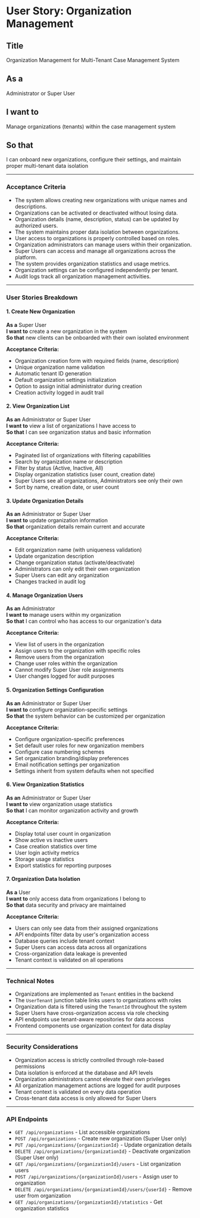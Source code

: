 # User Story: Organization Management

## Title
Organization Management for Multi-Tenant Case Management System

## As a
Administrator or Super User

## I want to
Manage organizations (tenants) within the case management system

## So that
I can onboard new organizations, configure their settings, and maintain proper multi-tenant data isolation

---

### Acceptance Criteria

- The system allows creating new organizations with unique names and descriptions.
- Organizations can be activated or deactivated without losing data.
- Organization details (name, description, status) can be updated by authorized users.
- The system maintains proper data isolation between organizations.
- User access to organizations is properly controlled based on roles.
- Organization administrators can manage users within their organization.
- Super Users can access and manage all organizations across the platform.
- The system provides organization statistics and usage metrics.
- Organization settings can be configured independently per tenant.
- Audit logs track all organization management activities.

---

### User Stories Breakdown

#### 1. Create New Organization

**As a** Super User  
**I want to** create a new organization in the system  
**So that** new clients can be onboarded with their own isolated environment

**Acceptance Criteria:**
- Organization creation form with required fields (name, description)
- Unique organization name validation
- Automatic tenant ID generation
- Default organization settings initialization
- Option to assign initial administrator during creation
- Creation activity logged in audit trail

#### 2. View Organization List

**As an** Administrator or Super User  
**I want to** view a list of organizations I have access to  
**So that** I can see organization status and basic information

**Acceptance Criteria:**
- Paginated list of organizations with filtering capabilities
- Search by organization name or description
- Filter by status (Active, Inactive, All)
- Display organization statistics (user count, creation date)
- Super Users see all organizations, Administrators see only their own
- Sort by name, creation date, or user count

#### 3. Update Organization Details

**As an** Administrator or Super User  
**I want to** update organization information  
**So that** organization details remain current and accurate

**Acceptance Criteria:**
- Edit organization name (with uniqueness validation)
- Update organization description
- Change organization status (activate/deactivate)
- Administrators can only edit their own organization
- Super Users can edit any organization
- Changes tracked in audit log

#### 4. Manage Organization Users

**As an** Administrator  
**I want to** manage users within my organization  
**So that** I can control who has access to our organization's data

**Acceptance Criteria:**
- View list of users in the organization
- Assign users to the organization with specific roles
- Remove users from the organization
- Change user roles within the organization
- Cannot modify Super User role assignments
- User changes logged for audit purposes

#### 5. Organization Settings Configuration

**As an** Administrator or Super User  
**I want to** configure organization-specific settings  
**So that** the system behavior can be customized per organization

**Acceptance Criteria:**
- Configure organization-specific preferences
- Set default user roles for new organization members
- Configure case numbering schemes
- Set organization branding/display preferences
- Email notification settings per organization
- Settings inherit from system defaults when not specified

#### 6. View Organization Statistics

**As an** Administrator or Super User  
**I want to** view organization usage statistics  
**So that** I can monitor organization activity and growth

**Acceptance Criteria:**
- Display total user count in organization
- Show active vs inactive users
- Case creation statistics over time
- User login activity metrics
- Storage usage statistics
- Export statistics for reporting purposes

#### 7. Organization Data Isolation

**As a** User  
**I want to** only access data from organizations I belong to  
**So that** data security and privacy are maintained

**Acceptance Criteria:**
- Users can only see data from their assigned organizations
- API endpoints filter data by user's organization access
- Database queries include tenant context
- Super Users can access data across all organizations
- Cross-organization data leakage is prevented
- Tenant context is validated on all operations

---

### Technical Notes

- Organizations are implemented as `Tenant` entities in the backend
- The `UserTenant` junction table links users to organizations with roles
- Organization data is filtered using the `TenantId` throughout the system
- Super Users have cross-organization access via role checking
- API endpoints use tenant-aware repositories for data access
- Frontend components use organization context for data display

---

### Security Considerations

- Organization access is strictly controlled through role-based permissions
- Data isolation is enforced at the database and API levels
- Organization administrators cannot elevate their own privileges
- All organization management actions are logged for audit purposes
- Tenant context is validated on every data operation
- Cross-tenant data access is only allowed for Super Users

---

### API Endpoints

- `GET /api/organizations` - List accessible organizations
- `POST /api/organizations` - Create new organization (Super User only)
- `PUT /api/organizations/{organizationId}` - Update organization details
- `DELETE /api/organizations/{organizationId}` - Deactivate organization (Super User only)
- `GET /api/organizations/{organizationId}/users` - List organization users
- `POST /api/organizations/{organizationId}/users` - Assign user to organization
- `DELETE /api/organizations/{organizationId}/users/{userId}` - Remove user from organization
- `GET /api/organizations/{organizationId}/statistics` - Get organization statistics
